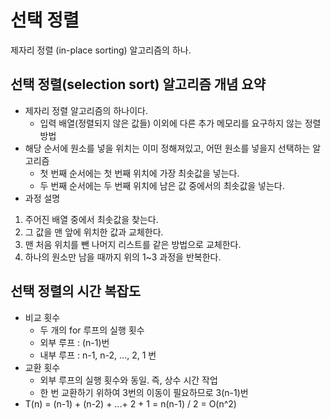 # 선택 정렬
제자리 정렬 (in-place sorting) 알고리즘의 하나.

## 선택 정렬(selection sort) 알고리즘 개념 요약
- 제자리 정렬 알고리즘의 하나이다.
  - 입력 배열(정렬되지 않은 값들) 이외에 다른 추가 메모리를 요구하지 않는 정렬방법
- 해당 순서에 원소를 넣을 위치는 이미 정해져있고, 어떤 원소를 넣을지 선택하는 알고리즘
  - 첫 번째 순서에는 첫 번째 위치에 가장 최솟값을 넣는다.
  - 두 번째 순서에는 두 번째 위치에 남은 값 중에서의 최솟값을 넣는다.
- 과정 설명
1. 주어진 배열 중에서 최솟값을 찾는다.
2. 그 값을 맨 앞에 위치한 값과 교체한다.
3. 맨 처음 위치를 뺀 나머지 리스트를 같은 방법으로 교체한다.
4. 하나의 원소만 남을 때까지 위의 1~3 과정을 반복한다.

## 선택 정렬의 시간 복잡도
- 비교 횟수
  - 두 개의 for 루프의 실행 횟수
  - 외부 루프 : (n-1)번
  - 내부 루프 : n-1, n-2, ..., 2, 1 번
- 교환 횟수
  - 외부 루프의 실행 횟수와 동일. 즉, 상수 시간 작업
  - 한 번 교환하기 위하여 3번의 이동이 필요하므로 3(n-1)번
- T(n) = (n-1) + (n-2) + ...+ 2 + 1 = n(n-1) / 2 = O(n^2)

